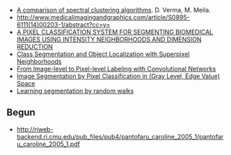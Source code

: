 * [A comparison of spectral clustering algorithms](http://citeseerx.ist.psu.edu/viewdoc/summary?doi=10.1.1.57.6424). D. Verma, M. Meila.
* http://www.medicalimagingandgraphics.com/article/S0895-6111(14)00203-1/abstract?cc=y=
* [A PIXEL CLASSIFICATION SYSTEM FOR SEGMENTING BIOMEDICAL IMAGES USING
  INTENSITY NEIGHBORHOODS AND DIMENSION
  REDUCTION](https://www.andrew.cmu.edu/user/gustavor/chen_isbi_11.pdf)
* [Class Segmentation and Object Localization with Superpixel Neighborhoods](http://www.vision.cs.ucla.edu/papers/fulkersonVS09.pdf)
* [From Image-level to Pixel-level Labeling with Convolutional Networks](http://www.cv-foundation.org/openaccess/content_cvpr_2015/papers/Pinheiro_From_Image-Level_to_2015_CVPR_paper.pdf)
* [Image Segmentation by Pixel Classification in (Gray Level, Edge Value)
  Space](http://ieeexplore.ieee.org/xpl/login.jsp?tp=&arnumber=1675208&url=http%3A%2F%2Fieeexplore.ieee.org%2Fiel5%2F12%2F35173%2F01675208.pdf%3Farnumber%3D1675208)
* [Learning segmentation by random walks](http://citeseerx.ist.psu.edu/viewdoc/summary?doi=10.1.1.143.153)


## Begun
* http://riweb-backend.ri.cmu.edu/pub_files/pub4/pantofaru_caroline_2005_1/pantofaru_caroline_2005_1.pdf